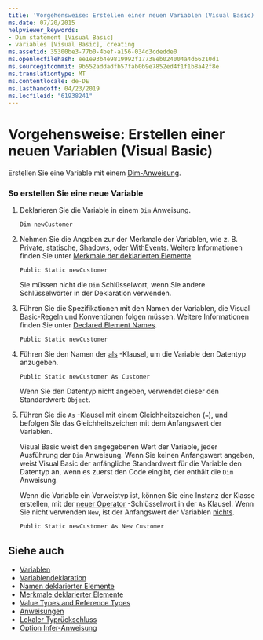 ```yaml
---
title: 'Vorgehensweise: Erstellen einer neuen Variablen (Visual Basic)'
ms.date: 07/20/2015
helpviewer_keywords:
- Dim statement [Visual Basic]
- variables [Visual Basic], creating
ms.assetid: 35300be3-77b0-4bef-a156-034d3cdedde0
ms.openlocfilehash: ee1e93b4e9819992f17738eb024004a4d66210d1
ms.sourcegitcommit: 9b552addadfb57fab0b9e7852ed4f1f1b8a42f8e
ms.translationtype: MT
ms.contentlocale: de-DE
ms.lasthandoff: 04/23/2019
ms.locfileid: "61938241"
---
```

# <a name="how-to-create-a-new-variable-visual-basic"></a>Vorgehensweise: Erstellen einer neuen Variablen (Visual Basic)
Erstellen Sie eine Variable mit einem [Dim-Anweisung](../../../../visual-basic/language-reference/statements/dim-statement.md).  
  
### <a name="to-create-a-new-variable"></a>So erstellen Sie eine neue Variable  
  
1. Deklarieren Sie die Variable in einem `Dim` Anweisung.  
  
    ```  
    Dim newCustomer  
    ```  
  
2. Nehmen Sie die Angaben zur der Merkmale der Variablen, wie z. B. [Private](../../../../visual-basic/language-reference/modifiers/private.md), [statische](../../../../visual-basic/language-reference/modifiers/static.md), [Shadows](../../../../visual-basic/language-reference/modifiers/shadows.md), oder [WithEvents](../../../../visual-basic/language-reference/modifiers/withevents.md). Weitere Informationen finden Sie unter [Merkmale der deklarierten Elemente](../../../../visual-basic/programming-guide/language-features/declared-elements/declared-element-characteristics.md).  
  
    ```  
    Public Static newCustomer  
    ```  
  
     Sie müssen nicht die `Dim` Schlüsselwort, wenn Sie andere Schlüsselwörter in der Deklaration verwenden.  
  
3. Führen Sie die Spezifikationen mit den Namen der Variablen, die Visual Basic-Regeln und Konventionen folgen müssen. Weitere Informationen finden Sie unter [Declared Element Names](../../../../visual-basic/programming-guide/language-features/declared-elements/declared-element-names.md).  
  
    ```  
    Public Static newCustomer  
    ```  
  
4. Führen Sie den Namen der [als](../../../../visual-basic/language-reference/statements/as-clause.md) -Klausel, um die Variable den Datentyp anzugeben.  
  
    ```  
    Public Static newCustomer As Customer  
    ```  
  
     Wenn Sie den Datentyp nicht angeben, verwendet dieser den Standardwert: `Object`.  
  
5. Führen Sie die `As` -Klausel mit einem Gleichheitszeichen (`=`), und befolgen Sie das Gleichheitszeichen mit dem Anfangswert der Variablen.  
  
     Visual Basic weist den angegebenen Wert der Variable, jeder Ausführung der `Dim` Anweisung. Wenn Sie keinen Anfangswert angeben, weist Visual Basic der anfängliche Standardwert für die Variable den Datentyp an, wenn es zuerst den Code eingibt, der enthält die `Dim` Anweisung.  
  
     Wenn die Variable ein Verweistyp ist, können Sie eine Instanz der Klasse erstellen, mit der [neuer Operator](../../../../visual-basic/language-reference/operators/new-operator.md) -Schlüsselwort in der `As` Klausel. Wenn Sie nicht verwenden `New`, ist der Anfangswert der Variablen [nichts](../../../../visual-basic/language-reference/nothing.md).  
  
    ```  
    Public Static newCustomer As New Customer  
    ```  
  
## <a name="see-also"></a>Siehe auch

- [Variablen](../../../../visual-basic/programming-guide/language-features/variables/index.md)
- [Variablendeklaration](../../../../visual-basic/programming-guide/language-features/variables/variable-declaration.md)
- [Namen deklarierter Elemente](../../../../visual-basic/programming-guide/language-features/declared-elements/declared-element-names.md)
- [Merkmale deklarierter Elemente](../../../../visual-basic/programming-guide/language-features/declared-elements/declared-element-characteristics.md)
- [Value Types and Reference Types](../../../../visual-basic/programming-guide/language-features/data-types/value-types-and-reference-types.md)
- [Anweisungen](../../../../visual-basic/language-reference/statements/index.md)
- [Lokaler Typrückschluss](../../../../visual-basic/programming-guide/language-features/variables/local-type-inference.md)
- [Option Infer-Anweisung](../../../../visual-basic/language-reference/statements/option-infer-statement.md)

